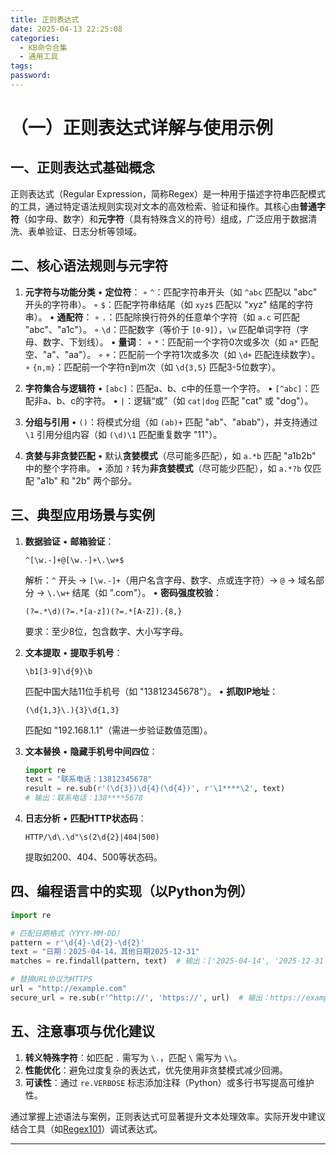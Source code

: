 ```yaml
---
title: 正则表达式
date: 2025-04-13 22:25:08
categories:
  - KB命令合集
  - 通用工具
tags: 
password:
---
```

# （一）正则表达式详解与使用示例
## 一、正则表达式基础概念
正则表达式（Regular Expression，简称Regex）是一种用于描述字符串匹配模式的工具，通过特定语法规则实现对文本的高效检索、验证和操作。其核心由**普通字符**（如字母、数字）和**元字符**（具有特殊含义的符号）组成，广泛应用于数据清洗、表单验证、日志分析等领域。


## 二、核心语法规则与元字符
1. **元字符与功能分类**
   • **定位符**：
     ◦ `^`：匹配字符串开头（如 `^abc` 匹配以 "abc" 开头的字符串）。
     ◦ `$`：匹配字符串结尾（如 `xyz$` 匹配以 "xyz" 结尾的字符串）。
   • **通配符**：
     ◦ `.`：匹配除换行符外的任意单个字符（如 `a.c` 可匹配 "abc"、"a1c"）。
     ◦ `\d`：匹配数字（等价于 `[0-9]`），`\w` 匹配单词字符（字母、数字、下划线）。
   • **量词**：
     ◦ `*`：匹配前一个字符0次或多次（如 `a*` 匹配空、"a"、"aa"）。
     ◦ `+`：匹配前一个字符1次或多次（如 `\d+` 匹配连续数字）。
     ◦ `{n,m}`：匹配前一个字符n到m次（如 `\d{3,5}` 匹配3-5位数字）。

2. **字符集合与逻辑符**
   • `[abc]`：匹配a、b、c中的任意一个字符。
   • `[^abc]`：匹配非a、b、c的字符。
   • `|`：逻辑“或”（如 `cat|dog` 匹配 "cat" 或 "dog"）。

3. **分组与引用**
   • `()`：将模式分组（如 `(ab)+` 匹配 "ab"、"abab"），并支持通过 `\1` 引用分组内容（如 `(\d)\1` 匹配重复数字 "11"）。

4. **贪婪与非贪婪匹配**
   • 默认**贪婪模式**（尽可能多匹配），如 `a.*b` 匹配 "a1b2b" 中的整个字符串。
   • 添加 `?` 转为**非贪婪模式**（尽可能少匹配），如 `a.*?b` 仅匹配 "a1b" 和 "2b" 两个部分。


## 三、典型应用场景与实例
1. **数据验证**
   • **邮箱验证**：
     ```regex
     ^[\w.-]+@[\w.-]+\.\w+$
     ```
     解析：`^` 开头 → `[\w.-]+`（用户名含字母、数字、点或连字符）→ `@` → 域名部分 → `\.\w+` 结尾（如 ".com"）。
   • **密码强度校验**：
     ```regex
     (?=.*\d)(?=.*[a-z])(?=.*[A-Z]).{8,}
     ```
     要求：至少8位，包含数字、大小写字母。

2. **文本提取**
   • **提取手机号**：
     ```regex
     \b1[3-9]\d{9}\b
     ```
     匹配中国大陆11位手机号（如 "13812345678"）。
   • **抓取IP地址**：
     ```regex
     (\d{1,3}\.){3}\d{1,3}
     ```
     匹配如 "192.168.1.1"（需进一步验证数值范围）。

3. **文本替换**
   • **隐藏手机号中间四位**：
     ```python
     import re
     text = "联系电话：13812345678"
     result = re.sub(r'(\d{3})\d{4}(\d{4})', r'\1****\2', text)
     # 输出：联系电话：138****5678
     ```

4. **日志分析**
   • **匹配HTTP状态码**：
     ```regex
     HTTP/\d\.\d"\s(2\d{2}|404|500)
     ```
     提取如200、404、500等状态码。


## 四、编程语言中的实现（以Python为例）
```python
import re

# 匹配日期格式（YYYY-MM-DD）
pattern = r'\d{4}-\d{2}-\d{2}'
text = "日期：2025-04-14，其他日期2025-12-31"
matches = re.findall(pattern, text)  # 输出：['2025-04-14', '2025-12-31']

# 替换URL协议为HTTPS
url = "http://example.com"
secure_url = re.sub(r'^http://', 'https://', url)  # 输出：https://example.com
```


## 五、注意事项与优化建议
1. **转义特殊字符**：如匹配 `.` 需写为 `\.`，匹配 `\` 需写为 `\\`。
2. **性能优化**：避免过度复杂的表达式，优先使用非贪婪模式减少回溯。
3. **可读性**：通过 `re.VERBOSE` 标志添加注释（Python）或多行书写提高可维护性。


通过掌握上述语法与案例，正则表达式可显著提升文本处理效率。实际开发中建议结合工具（如[Regex101](https://regex101.com/)）调试表达式。

---

